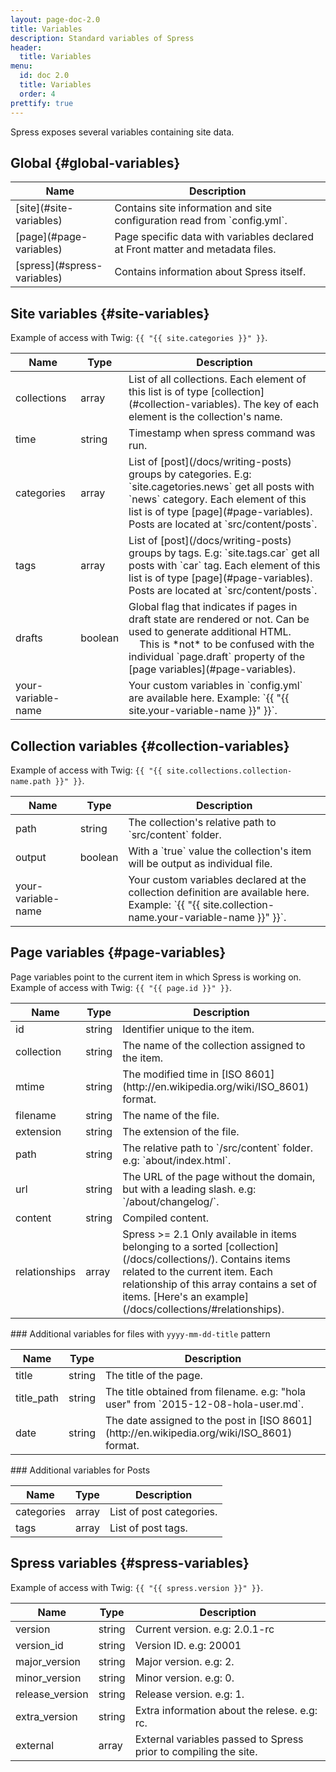 ```yaml
---
layout: page-doc-2.0
title: Variables
description: Standard variables of Spress
header:
  title: Variables
menu:
  id: doc 2.0
  title: Variables
  order: 4
prettify: true
---
```

Spress exposes several variables containing site data.

## Global {#global-variables}

<table class="table">
    <thead>
        <tr>
            <th class="col-sm-2">Name</th>
            <th>Description</th>
        </tr>
    </thead>
    <tbody>
        <tr>
            <td markdown="1">[site](#site-variables)</td>
            <td markdown="1">
                Contains site information and site configuration read from `config.yml`.
            </td>
        </tr>
        <tr>
            <td markdown="1">[page](#page-variables)</td>
            <td>Page specific data with variables declared at Front matter and metadata files.</td>
        </tr>
        <tr>
            <td markdown="1">[spress](#spress-variables)</td>
            <td>Contains information about Spress itself.</td>
        </tr>
    </tbody>
</table>

## Site variables {#site-variables}

Example of access with Twig: `{{ "{{ site.categories }}" }}`.

<table class="table">
    <thead>
        <tr>
            <th class="col-sm-2">Name</th>
            <th>Type</th>
            <th>Description</th>
        </tr>
    </thead>
    <tbody>
        <tr>
            <td>collections</td>
            <td>array</td>
            <td markdown="1">
                List of all collections. Each element of this list is of type [collection](#collection-variables).
                The key of each element is the collection's name.
            </td>
        </tr>
        <tr>
            <td>time</td>
            <td>string</td>
            <td>Timestamp when spress command was run.</td>
        </tr>
        <tr>
            <td>categories</td>
            <td>array</td>
            <td markdown="1">
                List of [post](/docs/writing-posts) groups by categories.
                E.g: `site.cagetories.news` get all posts with `news`
                category. Each element of this list is of type [page](#page-variables).
                Posts are located at `src/content/posts`.
            </td>
        </tr>
        <tr>
            <td>tags</td>
            <td>array</td>
            <td markdown="1">
                List of [post](/docs/writing-posts) groups by tags.
                E.g: `site.tags.car` get all posts with `car`
                tag. Each element of this list is of type [page](#page-variables).
                Posts are located at `src/content/posts`.
            </td>
        </tr>
        <tr>
            <td>drafts</td>
            <td>boolean</td>
            <td markdown="1">
                Global flag that indicates if pages in draft state are rendered or not.
                Can be used to generate additional HTML.
                This is *not* to be confused with the individual `page.draft` property
                of the [page variables](#page-variables).
            </td>
        </tr>
        <tr>
            <td>your-variable-name</td>
            <td></td>
            <td markdown="1">
                Your custom variables in `config.yml` are available here.
                Example: `{{ "{{ site.your-variable-name }}" }}`.
            </td>
        </tr>
    </tbody>
</table>

## Collection variables {#collection-variables}

Example of access with Twig: `{{ "{{ site.collections.collection-name.path }}" }}`.

<table class="table">
    <thead>
        <tr>
            <th class="col-sm-2">Name</th>
            <th>Type</th>
            <th>Description</th>
        </tr>
    </thead>
    <tbody>
        <tr>
            <td>path</td>
            <td>string</td>
            <td markdown="1">
                The collection's relative path to `src/content` folder.
            </td>
        </tr>
        <tr>
            <td>output</td>
            <td>boolean</td>
            <td markdown="1">
                With a `true` value the collection's item will be output as individual file.
            </td>
        </tr>
         <tr>
            <td>your-variable-name</td>
            <td></td>
            <td markdown="1">
                Your custom variables declared at the collection definition are available here.
                Example: `{{ "{{ site.collection-name.your-variable-name }}" }}`.
            </td>
        </tr>
    </tbody>
</table>

## Page variables {#page-variables}

Page variables point to the current item in which Spress is working on.
Example of access with Twig: `{{ "{{ page.id }}" }}`.

<table class="table">
    <thead>
        <tr>
            <th class="col-sm-2">Name</th>
            <th>Type</th>
            <th>Description</th>
        </tr>
    </thead>
    <tbody>
        <tr>
            <td>id</td>
            <td>string</td>
            <td>Identifier unique to the item.</td>
        </tr>
        <tr>
            <td>collection</td>
            <td>string</td>
            <td>The name of the collection assigned to the item.</td>
        </tr>
        <tr>
            <td>mtime</td>
            <td>string</td>
            <td markdown="1">
                The modified time in [ISO 8601](http://en.wikipedia.org/wiki/ISO_8601)
                format.
            </td>
        </tr>
        <tr>
            <td>filename</td>
            <td>string</td>
            <td>The name of the file.</td>
        </tr>
        <tr>
            <td>extension</td>
            <td>string</td>
            <td>The extension of the file.</td>
        </tr>
        <tr>
            <td>path</td>
            <td>string</td>
            <td markdown="1">
                The relative path to `/src/content` folder. e.g: `about/index.html`.
            </td>
        </tr>
        <tr>
            <td>url</td>
            <td>string</td>
            <td markdown="1">
                The URL of the page without the domain, but with a leading slash. e.g: `/about/changelog/`.
            </td>
        </tr>
        <tr>
            <td>content</td>
            <td>string</td>
            <td>Compiled content.</td>
        </tr>
        <tr>
            <td>relationships</td>
            <td>array</td>
            <td markdown="1">
                <span class="label label-success">Spress >= 2.1</span>
                Only available in items belonging to a sorted [collection](/docs/collections/).
                Contains items related to the current item. Each relationship of this array
                contains a set of items. [Here's an example](/docs/collections/#relationships).
            </td>
        </tr>
    </tbody>
</table>

### Additional variables for files with `yyyy-mm-dd-title` pattern

<table class="table">
    <thead>
        <tr>
            <th class="col-sm-2">Name</th>
            <th>Type</th>
            <th>Description</th>
        </tr>
    </thead>
    <tbody>
        <tr>
            <td>title</td>
            <td>string</td>
            <td>The title of the page.</td>
        </tr>
        <tr>
            <td>title_path</td>
            <td>string</td>
            <td markdown="1">
                The title obtained from filename. e.g: "hola user" from `2015-12-08-hola-user.md`.
            </td>
        </tr>
        <tr>
            <td>date</td>
            <td>string</td>
            <td markdown="1">
                The date assigned to the post in 
                [ISO 8601](http://en.wikipedia.org/wiki/ISO_8601)
                format.
            </td>
        </tr>
    </tbody>
</table>


### Additional variables for Posts

<table class="table">
    <thead>
        <tr>
            <th class="col-sm-2">Name</th>
            <th>Type</th>
            <th>Description</th>
        </tr>
    </thead>
    <tbody>
        <tr>
            <td>categories</td>
            <td>array</td>
            <td>List of post categories.</td>
        </tr>
        <tr>
            <td>tags</td>
            <td>array</td>
            <td>List of post tags.</td>
        </tr>
    </tbody>
</table>


## Spress variables {#spress-variables}

Example of access with Twig: `{{ "{{ spress.version }}" }}`.

<table class="table">
    <thead>
        <tr>
            <th class="col-sm-2">Name</th>
            <th>Type</th>
            <th>Description</th>
        </tr>
    </thead>
    <tbody>
        <tr>
            <td>version</td>
            <td>string</td>
            <td>Current version. e.g: 2.0.1-rc</td>
        </tr>
        <tr>
            <td>version_id</td>
            <td>string</td>
            <td>
                Version ID. e.g: 20001
            </td>
        </tr>
        <tr>
            <td>major_version</td>
            <td>string</td>
            <td>
                Major version. e.g: 2.
            </td>
        </tr>
        <tr>
            <td>minor_version</td>
            <td>string</td>
            <td>
                Minor version. e.g: 0.
            </td>
        </tr>
        <tr>
            <td>release_version</td>
            <td>string</td>
            <td>
                Release version. e.g: 1.
            </td>
        </tr>
        <tr>
            <td>extra_version</td>
            <td>string</td>
            <td>
                Extra information about the relese. e.g: rc.
            </td>
        </tr>
        <tr>
            <td>external</td>
            <td>array</td>
            <td>
                External variables passed to Spress prior to compiling the site.
            </td>
        </tr>
    </tbody>
</table>
